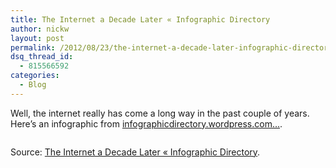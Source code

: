 ```yaml
---
title: The Internet a Decade Later « Infographic Directory
author: nickw
layout: post
permalink: /2012/08/23/the-internet-a-decade-later-infographic-directory/
dsq_thread_id:
  - 815566592
categories:
  - Blog
---
```

Well, the internet really has come a long way in the past couple of years. Here&#8217;s an infographic from [infographicdirectory.wordpress.com&#8230;][1].

<p style="text-align: center;">
  <a href="http://infographicdirectory.wordpress.com/2012/08/22/the-internet-a-decade-later/"><img src='http://cdn.nickwhyte.com/static/2012/08/a_decade_later.gif' alt='' /></a>
</p>

Source: [The Internet a Decade Later « Infographic Directory][2].

 [1]: http://infographicdirectory.wordpress.com/
 [2]: http://infographicdirectory.wordpress.com/2012/08/22/the-internet-a-decade-later/